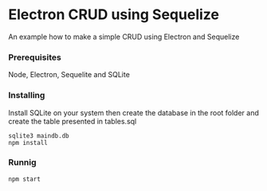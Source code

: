 # Electron CRUD using Sequelize

An example how to make a simple CRUD using Electron and Sequelize


### Prerequisites

Node, Electron, Sequelite and SQLite

### Installing

Install SQLite on your system then create the database in the root folder and create the table presented in tables.sql

```
sqlite3 maindb.db
npm install
```

### Runnig 

```
npm start
```

